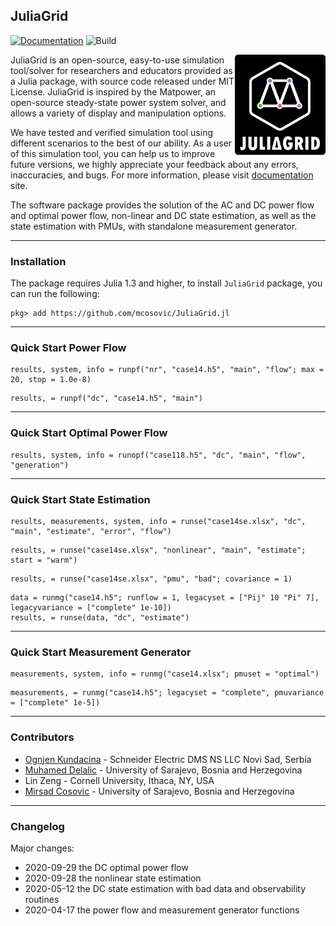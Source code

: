 ## JuliaGrid

[![Documentation][documentation-badge]][documentation] ![Build][build-badge]

<a href="https://mcosovic.github.io/JuliaGrid.jl/stable/"><img align="right" width="145" src="/docs/src/assets/logo2.png" /></a>

JuliaGrid is an open-source, easy-to-use simulation tool/solver for researchers and educators provided as a Julia package, with source code released under MIT License. JuliaGrid is inspired by the Matpower, an open-source steady-state power system solver, and allows a variety of display and manipulation options.

We have tested and verified simulation tool using different scenarios to the best of our ability. As a user of this simulation tool, you can help us to improve future versions, we highly appreciate your feedback about any errors, inaccuracies, and bugs. For more information, please visit [documentation][documentation] site.

The software package provides the solution of the AC and DC power flow and optimal power flow, non-linear and DC state estimation, as well as the state estimation with PMUs, with standalone measurement generator.

---

### Installation
The package requires Julia 1.3 and higher, to install `JuliaGrid` package, you can run the following:
```
pkg> add https://github.com/mcosovic/JuliaGrid.jl
```
---

### Quick Start Power Flow
```julia-repl
results, system, info = runpf("nr", "case14.h5", "main", "flow"; max = 20, stop = 1.0e-8)
```
```julia-repl
results, = runpf("dc", "case14.h5", "main")
```
---

### Quick Start Optimal Power Flow
```julia-repl
results, system, info = runopf("case118.h5", "dc", "main", "flow", "generation")
```
---

### Quick Start State Estimation
```julia-repl
results, measurements, system, info = runse("case14se.xlsx", "dc", "main", "estimate", "error", "flow")
```
```julia-repl
results, = runse("case14se.xlsx", "nonlinear", "main", "estimate"; start = "warm")
```
```julia-repl
results, = runse("case14se.xlsx", "pmu", "bad"; covariance = 1)
```
```julia-repl
data = runmg("case14.h5"; runflow = 1, legacyset = ["Pij" 10 "Pi" 7], legacyvariance = ["complete" 1e-10])
results, = runse(data, "dc", "estimate")
```
---

### Quick Start Measurement Generator
```julia-repl
measurements, system, info = runmg("case14.xlsx"; pmuset = "optimal")
```
```julia-repl
measurements, = runmg("case14.h5"; legacyset = "complete", pmuvariance = ["complete" 1e-5])
```
---

### Contributors
 - [Ognjen Kundacina][ognjen] - Schneider Electric DMS NS LLC Novi Sad, Serbia
 - [Muhamed Delalic][muhamed] - University of Sarajevo, Bosnia and Herzegovina
 - Lin Zeng - Cornell University, Ithaca, NY, USA
 - [Mirsad Cosovic][mirsad] - University of Sarajevo, Bosnia and Herzegovina
---

### Changelog
Major changes:
- 2020-09-29 the DC optimal power flow
- 2020-09-28 the nonlinear state estimation
- 2020-05-12 the DC state estimation with bad data and observability routines
- 2020-04-17 the power flow and measurement generator functions


[documentation-badge]: https://github.com/mcosovic/JuliaGrid.jl/workflows/Documentation/badge.svg
[build-badge]: https://github.com/mcosovic/JuliaGrid.jl/workflows/Build/badge.svg
[documentation]: https://mcosovic.github.io/JuliaGrid.jl/stable/
[mirsad]: https://www.linkedin.com/in/mirsad-cosovic-5a4972a9/
[ognjen]: https://www.linkedin.com/in/ognjen-kundacina-machine-learning-guy/
[muhamed]: https://www.linkedin.com/in/muhameddelalic/

